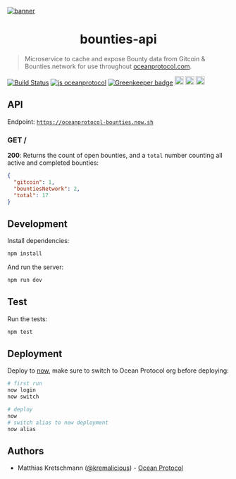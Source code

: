 [![banner](https://raw.githubusercontent.com/oceanprotocol/art/master/github/repo-banner%402x.png)](https://oceanprotocol.com)

<h1 align="center">bounties-api</h1>

> Microservice to cache and expose Bounty data from Gitcoin & Bounties.network for use throughout [oceanprotocol.com](https://oceanprotocol.com).

[![Build Status](https://travis-ci.com/oceanprotocol/bounties-api.svg?branch=master)](https://travis-ci.com/oceanprotocol/bounties-api)
[![js oceanprotocol](https://img.shields.io/badge/js-oceanprotocol-7b1173.svg)](https://github.com/oceanprotocol/eslint-config-oceanprotocol)
[![Greenkeeper badge](https://badges.greenkeeper.io/oceanprotocol/bounties-api.svg)](https://greenkeeper.io/)
<img src="http://forthebadge.com/images/badges/powered-by-electricity.svg" height="20"/>
<img src="http://forthebadge.com/images/badges/as-seen-on-tv.svg" height="20"/>
<img src="http://forthebadge.com/images/badges/uses-badges.svg" height="20"/>

## API

Endpoint: [`https://oceanprotocol-bounties.now.sh`](https://oceanprotocol-bounties.now.sh)

### GET /

**200**: Returns the count of open bounties, and a `total` number counting all active and completed bounties:

```json
{
  "gitcoin": 1,
  "bountiesNetwork": 2,
  "total": 17
}
```

## Development

Install dependencies:

```bash
npm install
```

And run the server:

```bash
npm run dev
```

## Test

Run the tests:

```bash
npm test
```

## Deployment

Deploy to [now](https://zeit.co/now), make sure to switch to Ocean Protocol org before deploying:

```bash
# first run
now login
now switch

# deploy
now
# switch alias to new deployment
now alias
```

## Authors

- Matthias Kretschmann ([@kremalicious](https://github.com/kremalicious)) - [Ocean Protocol](https://oceanprotocol.com)
